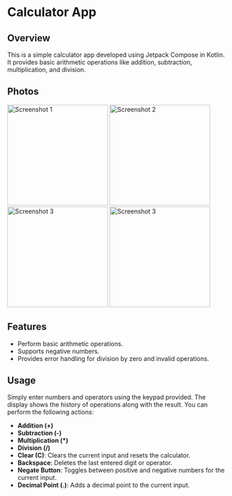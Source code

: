 <!DOCTYPE html>
<html lang="en">

<head>
    <meta charset="UTF-8">
    <meta name="viewport" content="width=device-width, initial-scale=1.0">
</head>

<body>
    <h1>Calculator App</h1>
    <h2>Overview</h2>
    <p>This is a simple calculator app developed using Jetpack Compose in Kotlin. It provides basic arithmetic operations like addition, subtraction, multiplication, and division.</p>
    <h2>Photos</h2>
    <img src="https://github.com/KonraW/CalculatorApp/assets/55025128/24b2cc18-2401-47d3-b243-e6723505f2f8" alt="Screenshot 1"  width="230" height="auto">
    <img src="https://github.com/KonraW/CalculatorApp/assets/55025128/e45ccea3-d0e0-45a4-98dc-f564dd6d8dbb" alt="Screenshot 2"  width="230" height="auto">
    <img src="https://github.com/KonraW/CalculatorApp/assets/55025128/d0eb660a-9ffc-4755-b83e-6a34644361ce" alt="Screenshot 3"  width="230" height="auto">
    <img src="https://github.com/KonraW/CalculatorApp/assets/55025128/1d421c09-2802-4510-a749-e24c0dae1d30" alt="Screenshot 3"  width="230" height="auto">
    <h2>Features</h2>
    <ul>
        <li>Perform basic arithmetic operations.</li>
        <li>Supports negative numbers.</li>
        <li>Provides error handling for division by zero and invalid operations.</li>
    </ul>
    <h2>Usage</h2>
    <p>Simply enter numbers and operators using the keypad provided. The display shows the history of operations along with the result. You can perform the following actions:</p>
    <ul>
        <li><strong>Addition (+)</strong></li>
        <li><strong>Subtraction (-)</strong></li>
        <li><strong>Multiplication (*)</strong></li>
        <li><strong>Division (/)</strong></li>
        <li><strong>Clear (C)</strong>: Clears the current input and resets the calculator.</li>
        <li><strong>Backspace</strong>: Deletes the last entered digit or operator.</li>
        <li><strong>Negate Button</strong>: Toggles between positive and negative numbers for the current input.</li>
        <li><strong>Decimal Point (.)</strong>: Adds a decimal point to the current input.</li>
    </ul>
</body>

</html>
